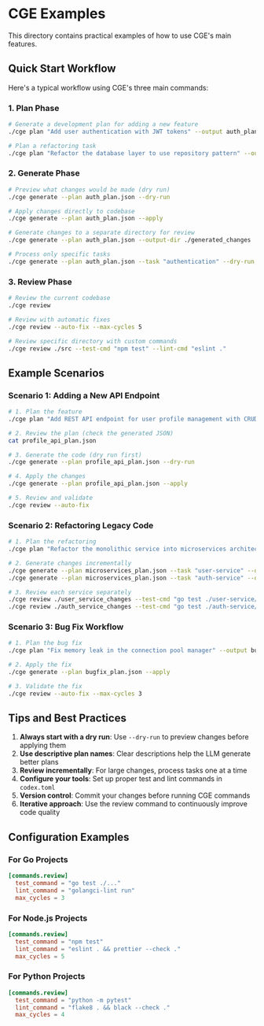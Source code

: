 # CGE Examples

This directory contains practical examples of how to use CGE's main features.

## Quick Start Workflow

Here's a typical workflow using CGE's three main commands:

### 1. Plan Phase
```bash
# Generate a development plan for adding a new feature
./cge plan "Add user authentication with JWT tokens" --output auth_plan.json

# Plan a refactoring task
./cge plan "Refactor the database layer to use repository pattern" --output refactor_plan.json
```

### 2. Generate Phase
```bash
# Preview what changes would be made (dry run)
./cge generate --plan auth_plan.json --dry-run

# Apply changes directly to codebase
./cge generate --plan auth_plan.json --apply

# Generate changes to a separate directory for review
./cge generate --plan auth_plan.json --output-dir ./generated_changes

# Process only specific tasks
./cge generate --plan auth_plan.json --task "authentication" --dry-run
```

### 3. Review Phase
```bash
# Review the current codebase
./cge review

# Review with automatic fixes
./cge review --auto-fix --max-cycles 5

# Review specific directory with custom commands
./cge review ./src --test-cmd "npm test" --lint-cmd "eslint ."
```

## Example Scenarios

### Scenario 1: Adding a New API Endpoint
```bash
# 1. Plan the feature
./cge plan "Add REST API endpoint for user profile management with CRUD operations" --output profile_api_plan.json

# 2. Review the plan (check the generated JSON)
cat profile_api_plan.json

# 3. Generate the code (dry run first)
./cge generate --plan profile_api_plan.json --dry-run

# 4. Apply the changes
./cge generate --plan profile_api_plan.json --apply

# 5. Review and validate
./cge review --auto-fix
```

### Scenario 2: Refactoring Legacy Code
```bash
# 1. Plan the refactoring
./cge plan "Refactor the monolithic service into microservices architecture" --output microservices_plan.json

# 2. Generate changes incrementally
./cge generate --plan microservices_plan.json --task "user-service" --output-dir ./user_service_changes
./cge generate --plan microservices_plan.json --task "auth-service" --output-dir ./auth_service_changes

# 3. Review each service separately
./cge review ./user_service_changes --test-cmd "go test ./user-service/..."
./cge review ./auth_service_changes --test-cmd "go test ./auth-service/..."
```

### Scenario 3: Bug Fix Workflow
```bash
# 1. Plan the bug fix
./cge plan "Fix memory leak in the connection pool manager" --output bugfix_plan.json

# 2. Apply the fix
./cge generate --plan bugfix_plan.json --apply

# 3. Validate the fix
./cge review --auto-fix --max-cycles 3
```

## Tips and Best Practices

1. **Always start with a dry run**: Use `--dry-run` to preview changes before applying them
2. **Use descriptive plan names**: Clear descriptions help the LLM generate better plans
3. **Review incrementally**: For large changes, process tasks one at a time
4. **Configure your tools**: Set up proper test and lint commands in `codex.toml`
5. **Version control**: Commit your changes before running CGE commands
6. **Iterative approach**: Use the review command to continuously improve code quality

## Configuration Examples

### For Go Projects
```toml
[commands.review]
  test_command = "go test ./..."
  lint_command = "golangci-lint run"
  max_cycles = 3
```

### For Node.js Projects
```toml
[commands.review]
  test_command = "npm test"
  lint_command = "eslint . && prettier --check ."
  max_cycles = 5
```

### For Python Projects
```toml
[commands.review]
  test_command = "python -m pytest"
  lint_command = "flake8 . && black --check ."
  max_cycles = 4
``` 